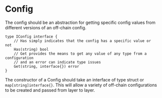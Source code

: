 # Config

The config should be an abstraction for getting specific config values from
different versions of an off-chain config.

```
type IConfig interface {
    // Has simply indicates that the config has a specific value or not
    Has(string) bool
    // Get provides the means to get any value of any type from a configuration
    // and an error can indicate type issues
    Get(string, interface{}) error
}
```

The constructor of a Config should take an interface of type struct or 
`map[string]interface{}`. This will allow a variety of off-chain configurations
to be created and passed from layer to layer.